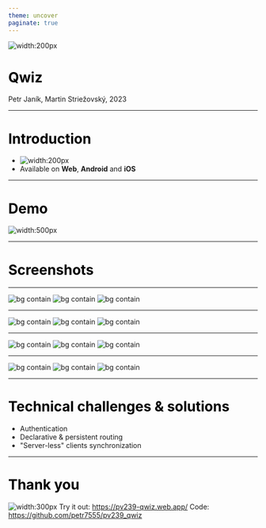 ```yaml
---
theme: uncover
paginate: true
---
```

<style>
section {
  background: #cddc39;
}
</style>
<style scoped>
h1 {
  color: #4caf50;
}
</style>

![width:200px](assets/icon-512.png)

# Qwiz

Petr Janík, Martin Striežovský, 2023

---
<style>
h1 {
  color: black;
}
</style>

# Introduction

- ![width:200px](assets/flutter-logo.svg)
- Available on **Web**, **Android** and **iOS**

---

# Demo

![width:500px](assets/qr-code.svg)

---

# Screenshots

---
<style scoped>
section {
  background: #4caf50;
}
</style>

![bg contain](screenshots/01.png)
![bg contain](screenshots/02.png)
![bg contain](screenshots/03.png)

---
<style scoped>
section {
  background: #4caf50;
}
</style>

![bg contain](screenshots/04.png)
![bg contain](screenshots/05.png)
![bg contain](screenshots/06.png)

---
<style scoped>
section {
  background: #4caf50;
}
</style>

![bg contain](screenshots/07.png)
![bg contain](screenshots/08.png)
![bg contain](screenshots/09.png)

---
<style scoped>
section {
  background: #4caf50;
}
</style>

![bg contain](screenshots/10.png)
![bg contain](screenshots/11.png)
![bg contain](screenshots/12.png)

---

# Technical challenges & solutions

- Authentication
- Declarative & persistent routing
- "Server-less" clients synchronization

---

# Thank you

![width:300px](assets/qr-code.svg)
Try it out: https://pv239-qwiz.web.app/
Code: https://github.com/petr7555/pv239_qwiz
